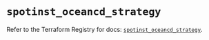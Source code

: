 # `spotinst_oceancd_strategy`

Refer to the Terraform Registry for docs: [`spotinst_oceancd_strategy`](https://registry.terraform.io/providers/spotinst/spotinst/1.199.3/docs/resources/oceancd_strategy).
